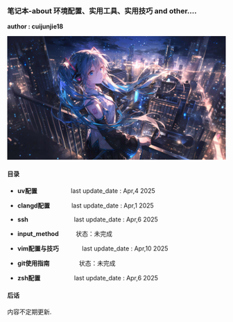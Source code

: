 ### 笔记本-about 环境配置、实用工具、实用技巧 and other....

**author : cuijunjie18**

![初音未来](background/blue_girl.png)

#### 目录

- **uv配置**        &emsp;&emsp;&emsp;&emsp;&emsp;    last update_date : Apr,4 2025
- **clangd配置**    &emsp;&emsp;&emsp;    last update_date : Apr,1 2025
- **ssh**            &emsp;&emsp;&emsp;&emsp;&emsp;&emsp;&emsp;   last update_date : Apr,6 2025
- **input_method**  &emsp; &emsp; 状态：未完成 
- **vim配置与技巧**   &emsp;&emsp; &emsp;     last update_date : Apr,10 2025

- **git使用指南** &emsp;&emsp; &emsp;&emsp; 状态：未完成
- **zsh配置**     &emsp;&emsp;&emsp;&emsp;&emsp; last update_date : Apr,6 2025

#### 后话

内容不定期更新.